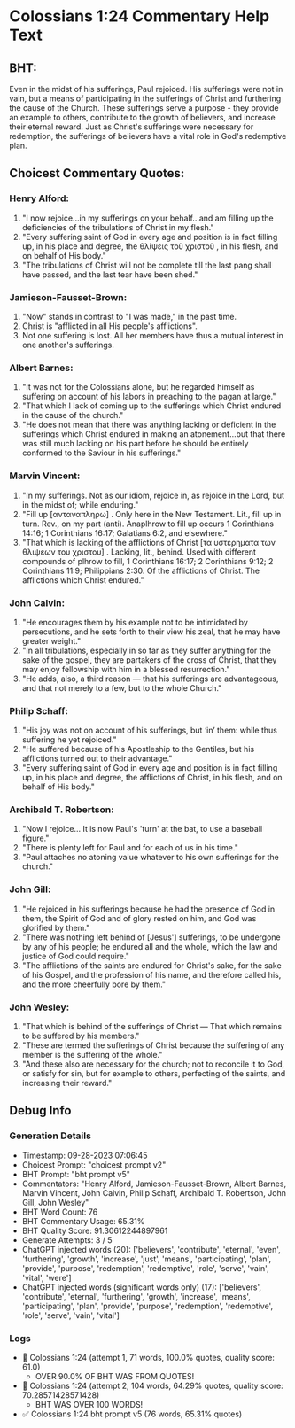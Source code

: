 # Colossians 1:24 Commentary Help Text

## BHT:
Even in the midst of his sufferings, Paul rejoiced. His sufferings were not in vain, but a means of participating in the sufferings of Christ and furthering the cause of the Church. These sufferings serve a purpose - they provide an example to others, contribute to the growth of believers, and increase their eternal reward. Just as Christ's sufferings were necessary for redemption, the sufferings of believers have a vital role in God's redemptive plan.

## Choicest Commentary Quotes:
### Henry Alford:
1. "I now rejoice...in my sufferings on your behalf...and am filling up the deficiencies of the tribulations of Christ in my flesh." 
2. "Every suffering saint of God in every age and position is in fact filling up, in his place and degree, the θλίψεις τοῦ χριστοῦ , in his flesh, and on behalf of His body." 
3. "The tribulations of Christ will not be complete till the last pang shall have passed, and the last tear have been shed."

### Jamieson-Fausset-Brown:
1. "Now" stands in contrast to "I was made," in the past time. 
2. Christ is "afflicted in all His people's afflictions".
3. Not one suffering is lost. All her members have thus a mutual interest in one another's sufferings.

### Albert Barnes:
1. "It was not for the Colossians alone, but he regarded himself as suffering on account of his labors in preaching to the pagan at large."
2. "That which I lack of coming up to the sufferings which Christ endured in the cause of the church."
3. "He does not mean that there was anything lacking or deficient in the sufferings which Christ endured in making an atonement...but that there was still much lacking on his part before he should be entirely conformed to the Saviour in his sufferings."

### Marvin Vincent:
1. "In my sufferings. Not as our idiom, rejoice in, as rejoice in the Lord, but in the midst of; while enduring." 
2. "Fill up [ανταναπληρω] . Only here in the New Testament. Lit., fill up in turn. Rev., on my part (anti). Anaplhrow to fill up occurs 1 Corinthians 14:16; 1 Corinthians 16:17; Galatians 6:2, and elsewhere."
3. "That which is lacking of the afflictions of Christ [τα υστερηματα των θλιψεων του χριστου] . Lacking, lit., behind. Used with different compounds of plhrow to fill, 1 Corinthians 16:17; 2 Corinthians 9:12; 2 Corinthians 11:9; Philippians 2:30. Of the afflictions of Christ. The afflictions which Christ endured."

### John Calvin:
1. "He encourages them by his example not to be intimidated by persecutions, and he sets forth to their view his zeal, that he may have greater weight."
2. "In all tribulations, especially in so far as they suffer anything for the sake of the gospel, they are partakers of the cross of Christ, that they may enjoy fellowship with him in a blessed resurrection."
3. "He adds, also, a third reason — that his sufferings are advantageous, and that not merely to a few, but to the whole Church."

### Philip Schaff:
1. "His joy was not on account of his sufferings, but ‘in’ them: while thus suffering he yet rejoiced."
2. "He suffered because of his Apostleship to the Gentiles, but his afflictions turned out to their advantage."
3. "Every suffering saint of God in every age and position is in fact filling up, in his place and degree, the afflictions of Christ, in his flesh, and on behalf of His body."

### Archibald T. Robertson:
1. "Now I rejoice... It is now Paul's 'turn' at the bat, to use a baseball figure."
2. "There is plenty left for Paul and for each of us in his time."
3. "Paul attaches no atoning value whatever to his own sufferings for the church."

### John Gill:
1. "He rejoiced in his sufferings because he had the presence of God in them, the Spirit of God and of glory rested on him, and God was glorified by them."
2. "There was nothing left behind of [Jesus'] sufferings, to be undergone by any of his people; he endured all and the whole, which the law and justice of God could require."
3. "The afflictions of the saints are endured for Christ's sake, for the sake of his Gospel, and the profession of his name, and therefore called his, and the more cheerfully bore by them."

### John Wesley:
1. "That which is behind of the sufferings of Christ — That which remains to be suffered by his members."
2. "These are termed the sufferings of Christ because the suffering of any member is the suffering of the whole."
3. "And these also are necessary for the church; not to reconcile it to God, or satisfy for sin, but for example to others, perfecting of the saints, and increasing their reward."


## Debug Info
### Generation Details
- Timestamp: 09-28-2023 07:06:45
- Choicest Prompt: "choicest prompt v2"
- BHT Prompt: "bht prompt v5"
- Commentators: "Henry Alford, Jamieson-Fausset-Brown, Albert Barnes, Marvin Vincent, John Calvin, Philip Schaff, Archibald T. Robertson, John Gill, John Wesley"
- BHT Word Count: 76
- BHT Commentary Usage: 65.31%
- BHT Quality Score: 91.30612244897961
- Generate Attempts: 3 / 5
- ChatGPT injected words (20):
	['believers', 'contribute', 'eternal', 'even', 'furthering', 'growth', 'increase', 'just', 'means', 'participating', 'plan', 'provide', 'purpose', 'redemption', 'redemptive', 'role', 'serve', 'vain', 'vital', 'were']
- ChatGPT injected words (significant words only) (17):
	['believers', 'contribute', 'eternal', 'furthering', 'growth', 'increase', 'means', 'participating', 'plan', 'provide', 'purpose', 'redemption', 'redemptive', 'role', 'serve', 'vain', 'vital']

### Logs
- 🔄 Colossians 1:24 (attempt 1, 71 words, 100.0% quotes, quality score: 61.0) 
	- OVER 90.0% OF BHT WAS FROM QUOTES!
- 🔄 Colossians 1:24 (attempt 2, 104 words, 64.29% quotes, quality score: 70.28571428571428) 
	- BHT WAS OVER 100 WORDS!
- ✅ Colossians 1:24 bht prompt v5 (76 words, 65.31% quotes)